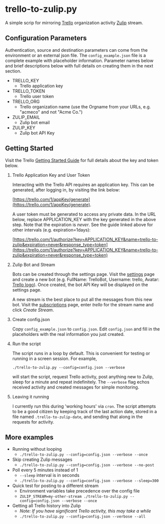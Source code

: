 # trello-to-zulip.py

A simple scrip for mirroring [Trello](https://trello.com) organization
activity [Zulip](https://zulip.com) stream.


## Configuration Parameters

Authentication, source and destination parameters can come from the environment
or an external json file. The `config_example.json` file is a complete example
with placeholder information. Parameter names below and brief descriptions below
with full details on creating them in the next section.

- TRELLO_KEY
    - Trello application key
- TRELLO_TOKEN
    - Trello user token
- TRELLO_ORG
    - Trello organization name
    (use the Orgname from your URLs, e.g. "acmeco" and not "Acme Co.")
- ZULIP_EMAIL
    - Zulip bot email
- ZULIP_KEY
    - Zulip bot API Key


## Getting Started

Visit the Trello [Getting Started Guide](https://trello.com/docs/gettingstarted/index.html#application-key)
for full details about the key and token below.

1. Trello Application Key and User Token
   
   Interacting with the Trello API requires an application key. This can be
   generated, after logging in, by visiting the link below:
   
   [https://trello.com/1/appKey/generate](https://trello.com/1/appKey/generate).

   A user token must be generated to access any private data. In the URL below,
   replace APPLICATION_KEY with the key generated in the above step. Note that
   the expiration is *never*. See the guide linked above for other intervals
   (e.g. expiration=1days):
   
   [https://trello.com/1/authorize?key=APPLICATION_KEY&name=trello-to-zulip&expiration=never&response_type=token](https://trello.com/1/authorize?key=APPLICATION_KEY&name=trello-to-zulip&expiration=never&response_type=token)

2. Zulip Bot and Stream

   Bots can be created through the settings page. Visit the
   [settings](https://zulip.com/#settings) page and create a new bot (e.g.
   FullName: TrelloBot,
   Username: trello,
   Avatar: [Trello logo](https://trello.com/c/KqVRLtGK/103-logos)).
   Once created, the bot API Key will be displayed on the settings page.
   
   A new stream is the best place to put all the messages from this new bot.
   Visit the [subscriptions](https://zulip.com/#subscriptions) page, enter
   _trello_ for the stream name and click _Create Stream_.

3. Create config.json

   Copy `config_example.json` to `config.json`. Edit `config.json` and fill
   in the placeholders with the real information you just created.

4. Run the script

   The script runs in a loop by default. This is convenient for testing or running
   in a screen session. For example,

   `./trello-to-zulip.py --config=config.json --verbose`
   
    will start the script, request Trello activity, post anything new to Zulip,
    sleep for a minute and repeat indefinitely. The `--verbose` flag echos
    received activity and created messages for simple monitoring.

5. Leaving it running

   I currently run this during 'working hours' via `cron`. The script attempts
   to be a good citizen by keeping track of the last action date, stored in
   a file named `.trello-to-zulip-date`, and sending that along  in the
   requests for activity.


## More examples

* Running without looping
    * `./trello-to-zulip.py --config=config.json --verbose --once`
* Skip creating Zulip messages
    * `./trello-to-zulip.py --config=config.json --verbose --no-post`
* Poll every 5 minutes instead of 1
    * `--sleep` interval is in seconds
    * `./trello-to-zulip.py --config=config.json --verbose --sleep=300`
* Quick test for posting to a different stream
    * Environment variables take precedence over the config file
    * `ZULIP_STREAM=my-other-stream ./trello-to-zulip.py --config=config.json --verbose --once`
* Getting all Trello history into Zulip
    * _Note: If you have significant Trello activity, this may take a while_
    * `./trello-to-zulip.py --config=config.json --verbose --all`

